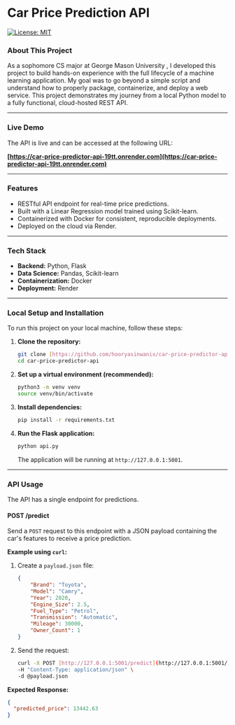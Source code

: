 # Car Price Prediction API

[![License: MIT](https://img.shields.io/badge/License-MIT-yellow.svg)](https://opensource.org/licenses/MIT)

### About This Project

As a sophomore  CS major at George Mason University , I developed this project to build hands-on experience with the full lifecycle of a machine learning application. My goal was to go beyond a simple script and understand how to properly package, containerize, and deploy a web service. This project demonstrates my journey from a local Python model to a fully functional, cloud-hosted REST API.

---

### Live Demo

The API is live and can be accessed at the following URL:

**[https://car-price-predictor-api-19tt.onrender.com](https://car-price-predictor-api-19tt.onrender.com)**

---

### Features

* RESTful API endpoint for real-time price predictions.
* Built with a Linear Regression model trained using Scikit-learn.
* Containerized with Docker for consistent, reproducible deployments.
* Deployed on the cloud via Render.

---

### Tech Stack

* **Backend:** Python, Flask
* **Data Science:** Pandas, Scikit-learn
* **Containerization:** Docker
* **Deployment:** Render

---

### Local Setup and Installation

To run this project on your local machine, follow these steps:

1.  **Clone the repository:**
    ```sh
    git clone [https://github.com/hooryasinwanix/car-price-predictor-api.git](https://github.com/hooryasinwanix/car-price-predictor-api.git)
    cd car-price-predictor-api
    ```

2.  **Set up a virtual environment (recommended):**
    ```sh
    python3 -m venv venv
    source venv/bin/activate
    ```

3.  **Install dependencies:**
    ```sh
    pip install -r requirements.txt
    ```

4.  **Run the Flask application:**
    ```sh
    python api.py
    ```
    The application will be running at `http://127.0.0.1:5001`.

---

### API Usage

The API has a single endpoint for predictions.

#### POST /predict

Send a `POST` request to this endpoint with a JSON payload containing the car's features to receive a price prediction.

**Example using `curl`:**

1.  Create a `payload.json` file:
    ```json
    {
        "Brand": "Toyota",
        "Model": "Camry",
        "Year": 2020,
        "Engine_Size": 2.5,
        "Fuel_Type": "Petrol",
        "Transmission": "Automatic",
        "Mileage": 30000,
        "Owner_Count": 1
    }
    ```

2.  Send the request:
    ```sh
    curl -X POST [http://127.0.0.1:5001/predict](http://127.0.0.1:5001/predict) \
    -H "Content-Type: application/json" \
    -d @payload.json
    ```

**Expected Response:**

```json
{
  "predicted_price": 13442.63
}
